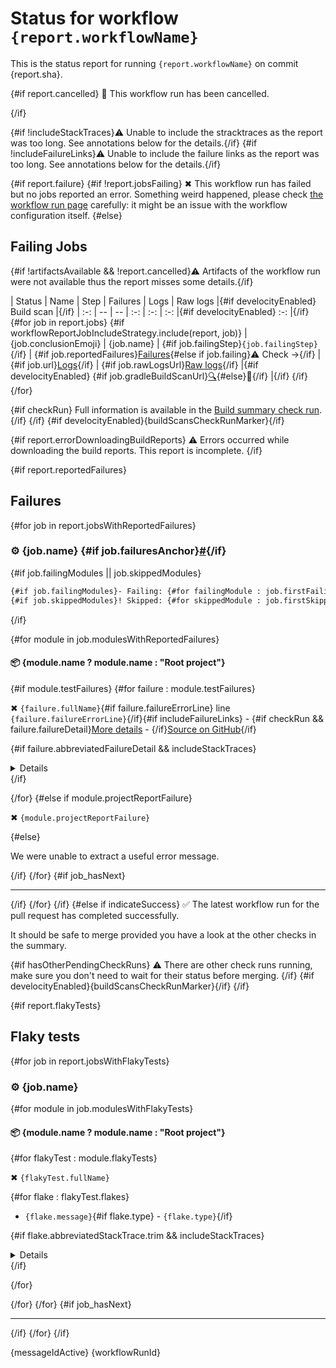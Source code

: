 # Status for workflow `{report.workflowName}`

This is the status report for running `{report.workflowName}` on commit {report.sha}.

{#if report.cancelled}
:no_entry_sign: This workflow run has been cancelled.

{/if}

{#if !includeStackTraces}:warning: Unable to include the stracktraces as the report was too long. See annotations below for the details.{/if}
{#if !includeFailureLinks}:warning: Unable to include the failure links as the report was too long. See annotations below for the details.{/if}

{#if report.failure}
{#if !report.jobsFailing}
✖ This workflow run has failed but no jobs reported an error. Something weird happened, please check [the workflow run page]({report.workflowRunUrl}) carefully: it might be an issue with the workflow configuration itself.
{#else}
## Failing Jobs

{#if !artifactsAvailable && !report.cancelled}:warning: Artifacts of the workflow run were not available thus the report misses some details.{/if}

| Status | Name | Step | Failures | Logs | Raw logs |{#if develocityEnabled} Build scan |{/if}
| :-:  | --  | --  | :-:  | :-:  | :-:  |{#if develocityEnabled} :-:  |{/if}
{#for job in report.jobs}
{#if workflowReportJobIncludeStrategy.include(report, job)}
| {job.conclusionEmoji} | {job.name} | {#if job.failingStep}`{job.failingStep}`{/if} | {#if job.reportedFailures}[Failures](#user-content-{job.failuresAnchor}){#else if job.failing}:warning: Check →{/if} | {#if job.url}[Logs]({job.url}){/if} | {#if job.rawLogsUrl}[Raw logs]({job.rawLogsUrl}){/if} |{#if develocityEnabled} {#if job.gradleBuildScanUrl}[:mag:]({job.gradleBuildScanUrl}){#else}:construction:{/if} |{/if}
{/if}
{/for}

{#if checkRun}
Full information is available in the [Build summary check run]({checkRun.htmlUrl}).
{/if}
{/if}
{#if develocityEnabled}{buildScansCheckRunMarker}{/if}

{#if report.errorDownloadingBuildReports}
:warning: Errors occurred while downloading the build reports. This report is incomplete.
{/if}

{#if report.reportedFailures}
## Failures

{#for job in report.jobsWithReportedFailures}
### :gear: {job.name} {#if job.failuresAnchor}<a href="#user-content-{job.failuresAnchor}" id="{job.failuresAnchor}">#</a>{/if}

{#if job.failingModules || job.skippedModules}
```diff
{#if job.failingModules}- Failing: {#for failingModule : job.firstFailingModules}{failingModule} {/for}{/if}{#if job.moreFailingModulesCount}and {job.moreFailingModulesCount} more{/if}
{#if job.skippedModules}! Skipped: {#for skippedModule : job.firstSkippedModules}{skippedModule} {/for}{/if}{#if job.moreSkippedModulesCount}and {job.moreSkippedModulesCount} more{/if}
```
{/if}

{#for module in job.modulesWithReportedFailures}
#### :package: {module.name ? module.name : "Root project"}

{#if module.testFailures}
{#for failure : module.testFailures}
<p>✖ <code>{failure.fullName}</code>{#if failure.failureErrorLine} line <code>{failure.failureErrorLine}</code>{/if}{#if includeFailureLinks} - {#if checkRun && failure.failureDetail}<a href="{checkRun.htmlUrl}#user-content-test-failure-{failure.fullClassName.toLowerCase}-{failure_count}">More details</a> - {/if}<a href="{failure.shortenedFailureUrl}">Source on GitHub</a>{/if}</p>

{#if failure.abbreviatedFailureDetail && includeStackTraces}
<details>

```
{failure.abbreviatedFailureDetail.trim}
```

</details>
{/if}

{/for}
{#else if module.projectReportFailure}
<p>✖ <code>{module.projectReportFailure}</code></p>

{#else}
<p>We were unable to extract a useful error message.</p>

{/if}
{/for}
{#if job_hasNext}

---

{/if}
{/for}
{/if}
{#else if indicateSuccess}
:white_check_mark: The latest workflow run for the pull request has completed successfully.

It should be safe to merge provided you have a look at the other checks in the summary.

{#if hasOtherPendingCheckRuns}
:warning: There are other check runs running, make sure you don't need to wait for their status before merging.
{/if}
{#if develocityEnabled}{buildScansCheckRunMarker}{/if}
{/if}

{#if report.flakyTests}
## Flaky tests

{#for job in report.jobsWithFlakyTests}
### :gear: {job.name}

{#for module in job.modulesWithFlakyTests}
#### :package: {module.name ? module.name : "Root project"}

{#for flakyTest : module.flakyTests}
<p>✖ <code>{flakyTest.fullName}</code></p>

{#for flake : flakyTest.flakes}
- `{flake.message}`{#if flake.type} - <code>{flake.type}</code>{/if}

{#if flake.abbreviatedStackTrace.trim && includeStackTraces}
<details>

```
{flake.abbreviatedStackTrace.trim}
```

</details>
{/if}

{/for}

{/for}
{/for}
{#if job_hasNext}

---

{/if}
{/for}
{/if}

{messageIdActive}
{workflowRunId}